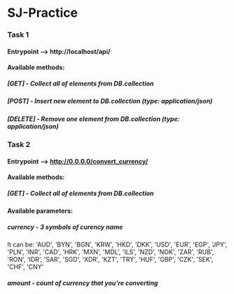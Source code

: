 # SJ-Practice

### Task 1

#### Entrypoint --> http://localhost/api/

#### Available methods:
##### [GET] - Collect all of elements from DB.collection
##### [POST] - Insert new element to DB.collection (type: application/json)
##### [DELETE] - Remove one element from DB.collection (type: application/json)

### Task 2
#### Entrypoint --> http://0.0.0.0/convert_currency/

#### Available methods:
##### [GET] - Collect all of elements from DB.collection

#### Available parameters:
##### currency - 3 symbols of curency name 
It can be: 'AUD', 'BYN', 'BGN', 'KRW', 'HKD', 'DKK', 'USD', 'EUR', 'EGP', 'JPY', 'PLN', 'INR', 'CAD', 'HRK', 'MXN', 'MDL', 'ILS', 'NZD', 'NOK', 'ZAR', 'RUB', 'RON', 'IDR', 'SAR', 'SGD', 'XDR', 'KZT', 'TRY', 'HUF', 'GBP', 'CZK', 'SEK', 'CHF', 'CNY'

##### amount - count of currency that you're converting
